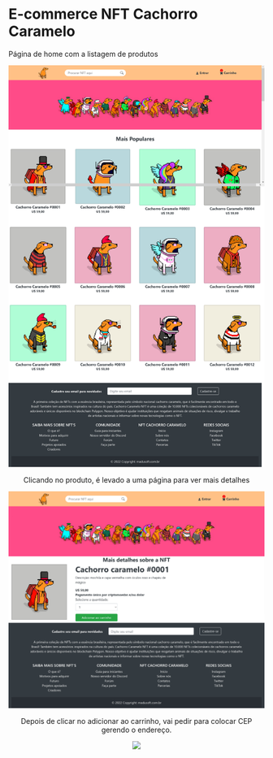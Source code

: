 # E-commerce NFT Cachorro Caramelo

Página de home com a listagem de produtos
<div align="center"><img src="https://github.com/mariaeqp/e_commerce_nft_caramel_dog/blob/main/NFT%20-%20Cachorro%20Caramelo_home.jpg">

Clicando no produto, é levado a uma página para ver mais detalhes   
<div align="center"><img src="https://github.com/mariaeqp/e_commerce_nft_caramel_dog/blob/main/NFT%20-%20Detalhes.jpg">
 
Depois de clicar no adicionar ao carrinho, vai pedir para colocar CEP gerendo o endereço.
<div align="center"><img src="https://github.com/mariaeqp/e_commerce_nft_caramel_dog/blob/main/Compra%20-%20Endereço.jpg">
